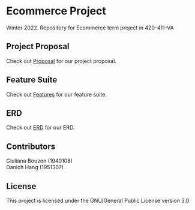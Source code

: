 # Ecommerce Project

Winter 2022. Repository for Ecommerce term project in 420-411-VA

## Project Proposal

Check out [Proposal](https://github.com/gbouzon/ecom-project/blob/main/documentation/proposal.md) for our project proposal.

## Feature Suite

Check out [Features](https://github.com/gbouzon/ecom-project/tree/main/tests/acceptance) for our feature suite.

## ERD

Check out [ERD](https://github.com/gbouzon/ecom-project/blob/main/design/ecom_project_ERD.pdf) for our ERD.

## Contributors

Giuliana Bouzon (1940108) <br>
Danich Hang (1951307)

## License

This project is licensed under the GNU/General Public License version 3.0
